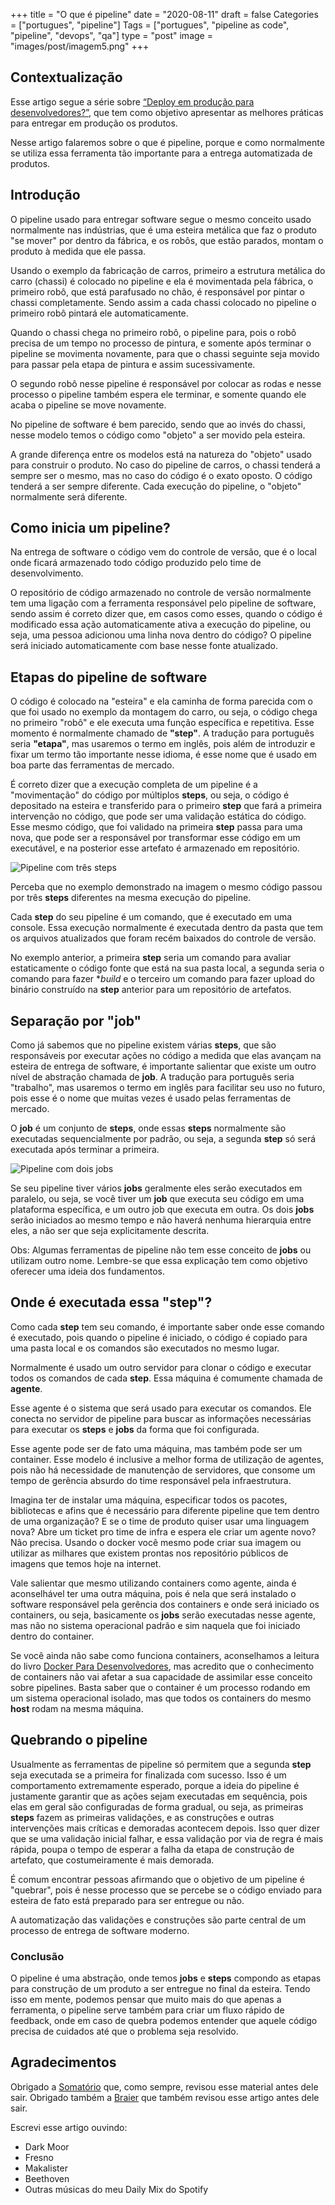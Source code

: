 +++
title = "O que é pipeline"
date = "2020-08-11"
draft = false
Categories = ["portugues", "pipeline"]
Tags = ["portugues", "pipeline as code", "pipeline", "devops", "qa"]
type = "post"
image = "images/post/imagem5.png"
+++

## Contextualização

Esse artigo segue a série sobre [“Deploy em produção para desenvolvedores?”](https://gomex.me/categories/pipeline/), que tem como objetivo apresentar as melhores práticas para entregar em produção os produtos.

Nesse artigo falaremos sobre o que é pipeline, porque e como normalmente se utiliza essa ferramenta tão importante para a entrega automatizada de produtos.

## Introdução

O pipeline usado para entregar software segue o mesmo conceito usado normalmente nas indústrias, que é uma esteira metálica que faz o produto "se mover" por dentro da fábrica, e os robôs, que estão parados, montam o produto à medida que ele passa.

Usando o exemplo da fabricação de carros, primeiro a estrutura metálica do carro (chassi) é colocado no pipeline e ela é movimentada pela fábrica, o primeiro robô, que está parafusado no chão, é responsável por pintar o chassi completamente. Sendo assim a cada chassi colocado no pipeline o primeiro robô pintará ele automaticamente.

Quando o chassi chega no primeiro robô, o pipeline para, pois o robô precisa de um tempo no processo de pintura, e somente após terminar o pipeline se movimenta novamente, para que o chassi seguinte seja movido para passar pela etapa de pintura e assim sucessivamente.

O segundo robô nesse pipeline é responsável por colocar as rodas e nesse processo o pipeline também espera ele terminar, e somente quando ele acaba o pipeline se move novamente.

No pipeline de software é bem parecido, sendo que ao invés do chassi, nesse modelo temos o código como "objeto" a ser movido pela esteira.

A grande diferença entre os modelos está na natureza do "objeto" usado para construir o produto. No caso do pipeline de carros, o chassi tenderá a sempre ser o mesmo, mas no caso do código é o exato oposto. O código tenderá a ser sempre diferente. Cada execução do pipeline, o "objeto" normalmente será diferente. 

## Como inicia um pipeline?

Na entrega de software o código vem do controle de versão, que é o local onde ficará armazenado todo código produzido pelo time de desenvolvimento.

O repositório de código armazenado no controle de versão normalmente tem uma ligação com a ferramenta responsável pelo pipeline de software, sendo assim é correto dizer que,  em casos como esses, quando o código é modificado essa ação automaticamente ativa a execução do pipeline, ou seja, uma pessoa adicionou uma linha nova dentro do código? O pipeline será iniciado automaticamente com base nesse fonte atualizado.

## Etapas do pipeline de software

O código é colocado na "esteira" e ela caminha de forma parecida com o que foi usado no exemplo da montagem do carro, ou seja, o código chega no primeiro "robô" e ele executa uma função específica e repetitiva. Esse momento é normalmente chamado de **"step"**. A tradução para português seria **"etapa"**, mas usaremos o termo em inglês, pois além de introduzir e fixar um termo tão importante nesse idioma, é esse nome que é usado em boa parte das ferramentas de mercado.

É correto dizer que a execução completa de um pipeline é a "movimentação" do código por múltiplos **steps**, ou seja, o código é depositado na esteira e transferido para o primeiro **step** que fará a primeira intervenção no código, que pode ser uma validação estática do código. Esse mesmo código, que foi validado na primeira **step** passa para uma nova, que pode ser a responsável por transformar esse código em um executável, e na posterior esse artefato é armazenado em repositório.

![Pipeline com três steps](/img/o_que_e_pipeline1.png)

Perceba que no exemplo demonstrado na imagem o mesmo código passou por três **steps** diferentes na mesma execução do pipeline.

Cada **step** do seu pipeline é um comando, que é executado em uma console. Essa execução normalmente é executada dentro da pasta que tem os arquivos atualizados que foram recém baixados do controle de versão.

No exemplo anterior, a primeira **step** seria um comando para avaliar estaticamente o código fonte que está na sua pasta local, a segunda seria o comando para fazer **build* e o terceiro um comando para fazer upload do binário construído na **step** anterior para um repositório de artefatos. 

## Separação por "job"

Como já sabemos que no pipeline existem várias **steps**, que são responsáveis por executar ações no código a medida que elas avançam na esteira de entrega de software, é importante salientar que existe um outro nível de abstração chamada de **job**. A tradução para português seria "trabalho", mas usaremos o termo em inglês para facilitar seu uso no futuro, pois esse é o nome que muitas vezes é usado pelas ferramentas de mercado.

O **job** é um conjunto de **steps**, onde essas **steps** normalmente são executadas sequencialmente por padrão, ou seja, a segunda **step** só será executada após terminar  a primeira. 

![Pipeline com dois jobs](/img/o_que_e_pipeline2.png)

Se seu pipeline tiver vários **jobs** geralmente eles serão executados em paralelo, ou seja, se você tiver um **job** que executa seu código em uma plataforma específica, e um outro job que executa em outra. Os dois **jobs** serão iniciados ao mesmo tempo e não haverá nenhuma hierarquia entre eles, a não ser que seja explicitamente descrita.

Obs: Algumas ferramentas de pipeline não tem esse conceito de **jobs** ou utilizam outro nome. Lembre-se que essa explicação tem como objetivo oferecer uma ideia dos fundamentos. 

## Onde é executada essa "step"?

Como cada **step** tem seu comando, é importante saber onde esse comando é executado, pois quando o pipeline é iniciado, o código é copiado para uma pasta local e os comandos são executados no mesmo lugar.

Normalmente é usado um outro servidor para clonar o código e executar todos os comandos de cada **step**. Essa máquina é comumente chamada de **agente**.

Esse agente é o sistema que será usado para executar os comandos. Ele conecta no servidor de pipeline para buscar as informações necessárias para executar os **steps** e **jobs** da forma que foi configurada.

Esse agente pode ser de fato uma máquina, mas também pode ser um container. Esse modelo é inclusive a melhor forma de utilização de agentes, pois não há necessidade de manutenção de servidores, que consome um tempo de gerência absurdo do time responsável pela infraestrutura.

Imagina ter de instalar uma máquina, especificar todos os pacotes, bibliotecas e afins que é necessário para diferente pipeline que tem dentro de uma organização? E se o time de produto quiser usar uma linguagem nova? Abre um ticket pro time de infra e espera ele criar um agente novo? Não precisa. Usando o docker você mesmo pode criar sua imagem ou utilizar as milhares que existem prontas nos repositório públicos de imagens que temos hoje na internet.

Vale salientar que mesmo utilizando containers como agente, ainda é aconselhável ter uma outra máquina, pois é nela que será instalado o software responsável pela gerência dos containers e onde será iniciado os containers, ou seja, basicamente os **jobs** serão executadas nesse agente, mas não no sistema operacional padrão e sim naquela que foi iniciado dentro do container.

Se você ainda não sabe como funciona containers, aconselhamos a leitura do livro [Docker Para Desenvolvedores](https://leanpub.com/dockerparadesenvolvedores), mas acredito que o conhecimento de containers não vai afetar a sua capacidade de assimilar esse conceito sobre pipelines. Basta saber que o container é um processo rodando em um sistema operacional isolado, mas que todos os containers do mesmo **host** rodam na mesma máquina.
 
## Quebrando o pipeline

Usualmente as ferramentas de pipeline só permitem que a segunda **step** seja executada se a primeira for finalizada com sucesso. Isso é um comportamento extremamente esperado, porque a ideia do pipeline é justamente garantir que as ações sejam executadas em sequência, pois elas em geral são configuradas de forma gradual, ou seja, as primeiras **steps** fazem as primeiras validações, e as construções e outras intervenções mais críticas e demoradas acontecem depois. Isso quer dizer que se uma validação inicial falhar, e essa validação por via de regra é mais rápida, poupa o tempo de esperar a falha da etapa de construção de artefato, que costumeiramente é mais demorada.

É comum encontrar pessoas afirmando que o objetivo de um pipeline é "quebrar", pois é nesse processo que se percebe se o código enviado para esteira de fato está preparado para ser entregue ou não.

A automatização das validações e construções são parte central de um processo de entrega de software moderno.

### Conclusão

O pipeline é uma abstração, onde temos **jobs** e **steps** compondo as etapas para construção de um produto a ser entregue no final da esteira. Tendo isso em mente, podemos pensar que muito mais do que apenas a ferramenta, o pipeline serve também para criar um fluxo rápido de feedback, onde em caso de quebra podemos entender que aquele código precisa de cuidados até que o problema seja resolvido.

## Agradecimentos

Obrigado a [Somatório](https://twitter.com/somatorio) que, como sempre, revisou esse material antes dele sair.
Obrigado também a [Braier](https://github.com/braieralves) que também revisou esse artigo antes dele sair.

Escrevi esse artigo ouvindo:

- Dark Moor
- Fresno
- Makalister
- Beethoven
- Outras músicas do meu Daily Mix do Spotify

